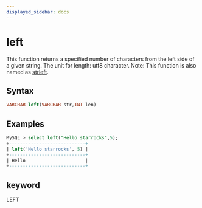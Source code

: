 ```yaml
---
displayed_sidebar: docs
---
```


# left



This function returns a specified number of characters from the left side of a given string. The unit for length: utf8 character.
Note: This function is also named as [strleft](strleft.md).

## Syntax

```SQL
VARCHAR left(VARCHAR str,INT len)
```

## Examples

```SQL
MySQL > select left("Hello starrocks",5);
+----------------------------+
| left('Hello starrocks', 5) |
+----------------------------+
| Hello                      |
+----------------------------+
```

## keyword

LEFT